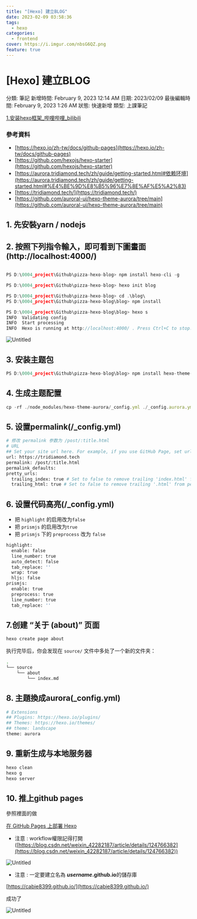```yaml
---
title: "[Hexo] 建立BLOG"
date: 2023-02-09 03:58:36
tags:
  - hexo
categories:
  - frontend
cover: https://i.imgur.com/nbsG6QZ.png
feature: true
---
```


# [Hexo] 建立BLOG

分類: 筆記
新增時間: February 9, 2023 12:14 AM
日期: 2023/02/09
最後編輯時間: February 9, 2023 1:26 AM
狀態: 快速新增
類型: 上課筆記

[1.安装hexo框架_哔哩哔哩_bilibili](https://www.bilibili.com/video/BV1hU4y1o7w3?p=2&vd_source=c1365c6bda87bdac707420d133ed93c0)

[](https://aurora.tridiamond.tech/zh/guide/getting-started.html)

### 參考資料

- [https://hexo.io/zh-tw/docs/github-pages](https://hexo.io/zh-tw/docs/github-pages)
- [https://github.com/hexojs/hexo-starter](https://github.com/hexojs/hexo-starter)
- [https://aurora.tridiamond.tech/zh/guide/getting-started.html#依赖环境](https://aurora.tridiamond.tech/zh/guide/getting-started.html#%E4%BE%9D%E8%B5%96%E7%8E%AF%E5%A2%83)
- [https://tridiamond.tech/](https://tridiamond.tech/)
- [https://github.com/auroral-ui/hexo-theme-aurora/tree/main](https://github.com/auroral-ui/hexo-theme-aurora/tree/main)

## 1. 先安裝yarn / nodejs

## 2. 按照下列指令輸入，即可看到下圖畫面(http://localhost:4000/)

```jsx

PS D:\0004_project\Github\pizza-hexo-blog> npm install hexo-cli -g

PS D:\0004_project\Github\pizza-hexo-blog> hexo init blog

PS D:\0004_project\Github\pizza-hexo-blog> cd .\blog\
PS D:\0004_project\Github\pizza-hexo-blog\blog> npm install

PS D:\0004_project\Github\pizza-hexo-blog\blog> hexo s
INFO  Validating config
INFO  Start processing
INFO  Hexo is running at http://localhost:4000/ . Press Ctrl+C to stop.
```

![Untitled](https://i.imgur.com/1aDOvXL.png)

## 3. ****安装主题包****

```jsx
PS D:\0004_project\Github\pizza-hexo-blog\blog> npm install hexo-theme-aurora --save
```

## 4. ****生成主题配置****

```jsx
cp -rf ./node_modules/hexo-theme-aurora/_config.yml ./_config.aurora.yml
```

## 5. 设置permalink(/_config.yml)

```bash
# 修改 permalink 参数为 /post/:title.html
# URL
## Set your site url here. For example, if you use GitHub Page, set url as 'https://username.github.io/project'
url: https://tridiamond.tech
permalink: /post/:title.html
permalink_defaults:
pretty_urls:
  trailing_index: true # Set to false to remove trailing 'index.html' from permalinks
  trailing_html: true # Set to false to remove trailing '.html' from permalinks
```

## 6. ****设置代码高亮****(/_config.yml)

- 把 `highlight` 的启用改为`false`
- 把 `prismjs` 的启用改为`true`
- 把 `prismjs` 下的 `preprocess` 改为 `false`

```bash
highlight:
  enable: false
  line_number: true
  auto_detect: false
  tab_replace: ''
  wrap: true
  hljs: false
prismjs:
  enable: true
  preprocess: true
  line_number: true
  tab_replace: ''
```

## 7.创建 “关于 (about)” 页面

```bash
hexo create page about
```

执行完毕后，你会发现在 `source/` 文件中多处了一个新的文件夹：

```bash
.
└── source
    └── about
        └── index.md
```

## 8. 主題換成aurora(_config.yml)

```bash
# Extensions
## Plugins: https://hexo.io/plugins/
## Themes: https://hexo.io/themes/
## theme: landscape
theme: aurora
```

## 9. ****重新生成与本地服务器****

```bash
hexo clean
hexo g
hexo server
```

## 10. 推上github pages

參照裡面的做

[在 GitHub Pages 上部署 Hexo](https://hexo.io/zh-tw/docs/github-pages)

- 注意 : workflow權限記得打開([https://blog.csdn.net/weixin_42282187/article/details/124766382](https://blog.csdn.net/weixin_42282187/article/details/124766382))

![Untitled](https://i.imgur.com/AtAksT9.png)

- 注意 : 一定要建立名為 ***username*.github.io**的儲存庫

[https://cabie8399.github.io/](https://cabie8399.github.io/)

成功了

![Untitled](https://i.imgur.com/nbsG6QZ.png)